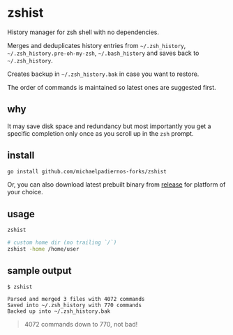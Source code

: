 # zshist

History manager for zsh shell with no dependencies.

Merges and deduplicates history entries from
`~/.zsh_history`, `~/.zsh_history.pre-oh-my-zsh`, `~/.bash_history`
and saves back to `~/.zsh_history`.

Creates backup in `~/.zsh_history.bak` in case you want to restore.

The order of commands is maintained so latest ones are suggested first.


## why

It may save disk space and redundancy but most importantly you get a
specific completion only once as you scroll up in the `zsh` prompt.


## install

```sh
go install github.com/michaelpadiernos-forks/zshist
```

Or, you can also download latest prebuilt binary from
[release](https://github.com/adhocore/zshist/releases/latest) for platform of your choice.


## usage

```sh
zshist

# custom home dir (no trailing `/`)
zshist -home /home/user
```


## sample output

```
$ zshist

Parsed and merged 3 files with 4072 commands
Saved into ~/.zsh_history with 770 commands
Backed up into ~/.zsh_history.bak
```

> 4072 commands down to 770, not bad!
